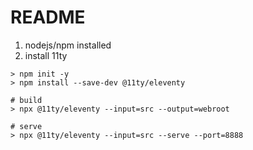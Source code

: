 # README

1. nodejs/npm installed
2. install 11ty

```
> npm init -y
> npm install --save-dev @11ty/eleventy

# build
> npx @11ty/eleventy --input=src --output=webroot

# serve
> npx @11ty/eleventy --input=src --serve --port=8888

```
